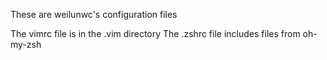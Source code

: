 These are weilunwc's configuration files

The vimrc file is in the .vim directory
The .zshrc file includes files from oh-my-zsh 
